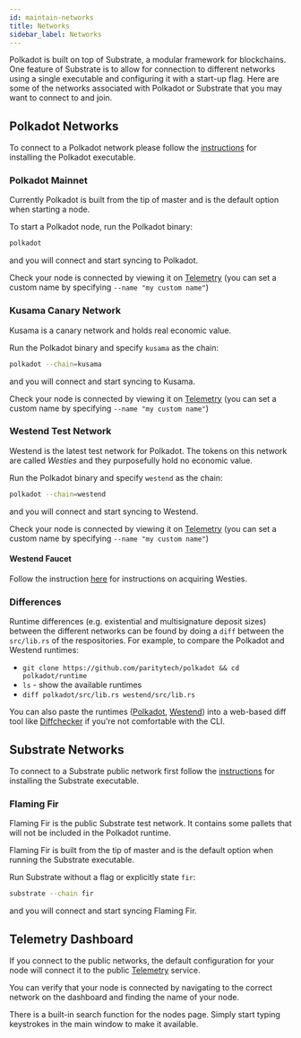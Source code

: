```yaml
---
id: maintain-networks
title: Networks
sidebar_label: Networks
---
```


Polkadot is built on top of Substrate, a modular framework for blockchains. One feature of Substrate
is to allow for connection to different networks using a single executable and configuring it with a
start-up flag. Here are some of the networks associated with Polkadot or Substrate that you may want
to connect to and join.

## Polkadot Networks

To connect to a Polkadot network please follow the [instructions](maintain-sync) for installing the
Polkadot executable.

### Polkadot Mainnet

Currently Polkadot is built from the tip of master and is the default option when starting a node.

To start a Polkadot node, run the Polkadot binary:

```bash
polkadot
```

and you will connect and start syncing to Polkadot.

Check your node is connected by viewing it on
[Telemetry](https://telemetry.polkadot.io/#/Polkadot%20CC3) (you can set a custom name by specifying
`--name "my custom name"`)

### Kusama Canary Network

Kusama is a canary network and holds real economic value.

Run the Polkadot binary and specify `kusama` as the chain:

```bash
polkadot --chain=kusama
```

and you will connect and start syncing to Kusama.

Check your node is connected by viewing it on
[Telemetry](https://telemetry.polkadot.io/#/Kusama%20CC3) (you can set a custom name by specifying
`--name "my custom name"`)

### Westend Test Network

Westend is the latest test network for Polkadot. The tokens on this network are called _Westies_ and
they purposefully hold no economic value.

Run the Polkadot binary and specify `westend` as the chain:

```bash
polkadot --chain=westend
```

and you will connect and start syncing to Westend.

Check your node is connected by viewing it on
[Telemetry](https://telemetry.polkadot.io/#list/Westend) (you can set a custom name by specifying
`--name "my custom name"`)

#### Westend Faucet

Follow the instruction [here](learn-DOT#getting-westies) for instructions on acquiring Westies.

### Differences

Runtime differences (e.g. existential and multisignature deposit sizes) between the different
networks can be found by doing a `diff` between the `src/lib.rs` of the respositories. For example,
to compare the Polkadot and Westend runtimes:

- `git clone https://github.com/paritytech/polkadot && cd polkadot/runtime`
- `ls` - show the available runtimes
- `diff polkadot/src/lib.rs westend/src/lib.rs`

You can also paste the runtimes
([Polkadot](https://github.com/paritytech/polkadot/blob/master/runtime/polkadot/src/lib.rs),
[Westend](https://github.com/paritytech/polkadot/blob/master/runtime/westend/src/lib.rs)) into a
web-based diff tool like [Diffchecker](https://www.diffchecker.com/) if you're not comfortable with
the CLI.

## Substrate Networks

To connect to a Substrate public network first follow the [instructions][substrate install] for
installing the Substrate executable.

### Flaming Fir

Flaming Fir is the public Substrate test network. It contains some pallets that will not be included
in the Polkadot runtime.

Flaming Fir is built from the tip of master and is the default option when running the Substrate
executable.

Run Substrate without a flag or explicitly state `fir`:

```bash
substrate --chain fir
```

and you will connect and start syncing Flaming Fir.

## Telemetry Dashboard

If you connect to the public networks, the default configuration for your node will connect it to
the public [Telemetry][telemetry] service.

You can verify that your node is connected by navigating to the correct network on the dashboard and
finding the name of your node.

There is a built-in search function for the nodes page. Simply start typing keystrokes in the main
window to make it available.

[substrate install]: https://substrate.dev/docs/en/knowledgebase/getting-started
[telemetry]: https://telemetry.polkadot.io/
